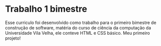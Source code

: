 # Trabalho 1 bimestre
Esse curriculo foi desenvolvido como trabalho para o primeiro bimestre de construção de software, matéria do curso de ciência da computação da Universidade Vila Velha, ele conteve HTML e CSS básico. Meu primeiro projeto!
